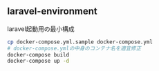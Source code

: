 ## laravel-environment

laravel起動用の最小構成

```sh
cp docker-compose.yml.sample docker-compose.yml
# docker-compose.ymlの中身のコンテナ名を適宜修正
docker-compose build
docker-compose up -d
```
